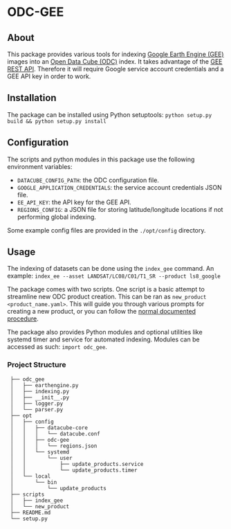 # ODC-GEE

## About
This package provides various tools for indexing [Google Earth Engine
(GEE)](https://earthengine.google.com/)
images into an [Open Data Cube
(ODC)](https://datacube-core.readthedocs.io/en/latest/index.html) index.  It
takes advantage of the [GEE REST
API](https://developers.google.com/earth-engine/reference). Therefore it will
require Google service account credentials and a GEE API key in order to work.

## Installation
The package can be installed using Python setuptools:
`python setup.py build && python setup.py install`

## Configuration
The scripts and python modules in this package use the following environment
variables:

* `DATACUBE_CONFIG_PATH`: the ODC configuration file.
* `GOOGLE_APPLICATION_CREDENTIALS`: the service account credentials JSON file.
* `EE_API_KEY`: the API key for the GEE API.
* `REGIONS_CONFIG`: a JSON file for storing latitude/longitude locations if not
  performing global indexing.

Some example config files are provided in the `./opt/config` directory.

## Usage
The indexing of datasets can be done using the `index_gee` command. An example:
`index_ee --asset LANDSAT/LC08/C01/T1_SR --product ls8_google`

The package comes with two scripts. One script is a basic attempt to streamline
new ODC product creation. This can be ran as `new_product <product_name.yaml>`.
This will guide you through various prompts for creating a new product, or you
can follow the [normal documented
procedure](https://datacube-core.readthedocs.io/en/latest/ops/product.html).

The package also provides Python modules and optional utilities like systemd
timer and service for automated indexing. Modules can be accessed as such:
`import odc_gee`.

### Project Structure

	 ├── odc_gee
	 │   ├── earthengine.py
	 │   ├── indexing.py
	 │   ├── __init__.py
	 │   ├── logger.py
	 │   └── parser.py
	 ├── opt
	 │   ├── config
	 │   │   ├── datacube-core
	 │   │   │   └── datacube.conf
	 │   │   ├── odc-gee
	 │   │   │   └── regions.json
	 │   │   └── systemd
	 │   │       └── user
	 │   │           ├── update_products.service
	 │   │           └── update_products.timer
	 │   └── local
	 │       └── bin
	 │           └── update_products
	 ├── scripts
	 │   ├── index_gee
	 │   └── new_product
	 ├── README.md
	 └── setup.py
